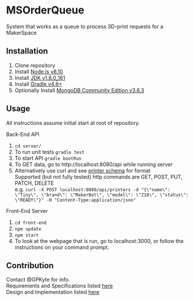 # MSOrderQueue  
System that works as a queue to process 3D-print requests for a MakerSpace  

## Installation  
1. Clone repository  
2. Install [Node.js v8.10](https://nodejs.org/en/)  
3. Install [JDK v1.8.0_161](http://www.oracle.com/technetwork/java/javase/downloads/jdk8-downloads-2133151.html)  
4. Install [Gradle v4.6+](https://gradle.org/install/)  
5. Optionally Install [MongoDB Community Edition v3.6.3](https://docs.mongodb.com/manual/installation/#mongodb-community-edition)  

## Usage 
All instructions assume initial start at root of repository.  
 
Back-End API  
1. `cd server/`  
2. To run unit tests `gradle test`  
3. To start API `gradle bootRun`  
4. To GET data, go to http://localhost:8080/api while running server  
5. Alternatively use curl and see [printer schema](https://docs.google.com/document/d/15hHME8CRUwTjUELbfcHTXjU25vftQ_49fHTaqbWTC3s/edit#bookmark=id.tg3cquwfoicw) for format  
  Supported (but not fully tested) http commands are GET, POST, PUT, PATCH, DELETE  
  e.g. `curl -X POST localhost:8080/api/printers -d "{\"name\": \"Tiny\", \"brand\": \"MakerBot\", \"model\": \"Z18\", \"status\": \"READY\"}" -H "Content-Type:application/json"`

Front-End Server  
1. `cd front-end`  
2. `npm update`  
3. `npm start`  
4. To look at the webpage that is run, go to localhost:3000, or follow the instructions on your command prompt. 

## Contribution  
Contact @GPKyte for info.  
Requirements and Specifications listed [here](https://docs.google.com/document/d/1fb7CLjBCswqYBPAZyXDil4iPDmx3oRyt0yeMMOYkGgE/edit?usp=sharing)  
Design and Implementation listed [here](https://docs.google.com/document/d/15hHME8CRUwTjUELbfcHTXjU25vftQ_49fHTaqbWTC3s/edit?usp=sharing)
